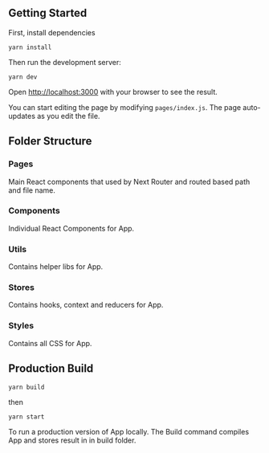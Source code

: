 ## Getting Started

First, install dependencies
```
yarn install
```

Then run the development server:
```
yarn dev
```

Open [http://localhost:3000](http://localhost:3000) with your browser to see the result.

You can start editing the page by modifying `pages/index.js`. The page auto-updates as you edit the file.

## Folder Structure

### Pages

Main React components that used by Next Router and routed based path and file name.

### Components

Individual React Components for App.

### Utils

Contains helper libs for App.

### Stores

Contains hooks, context and reducers for App.

### Styles

Contains all CSS for App.


## Production Build
```
yarn build
```

then

```
yarn start
```

To run a production version of App locally. The Build command compiles App and stores result in in build folder.
